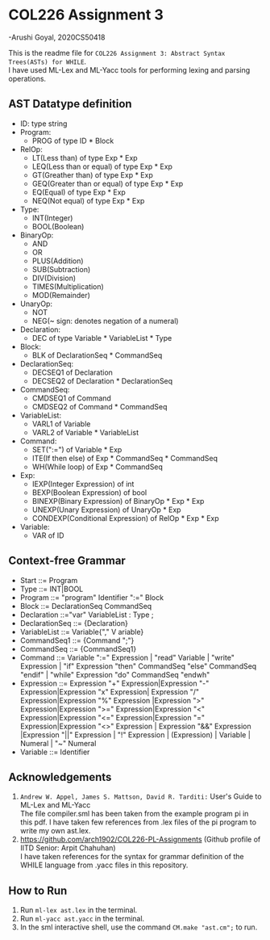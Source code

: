 # COL226 Assignment 3

-Arushi Goyal, 2020CS50418</br>

This is the readme file for ``` COL226 Assignment 3: Abstract Syntax Trees(ASTs) for WHILE ```.</br>
I have used ML-Lex and ML-Yacc tools for performing lexing and parsing operations.</br>

## AST Datatype definition

* ID: type string
* Program: 
  * PROG of type ID * Block
* RelOp:
  * LT(Less than) of type Exp * Exp
  * LEQ(Less than or equal) of type Exp * Exp
  * GT(Greather than) of type Exp * Exp
  * GEQ(Greater than or equal) of type Exp * Exp
  * EQ(Equal) of type Exp * Exp
  * NEQ(Not equal) of type Exp * Exp
* Type:
  * INT(Integer)
  * BOOL(Boolean)
* BinaryOp:
  * AND
  * OR
  * PLUS(Addition)
  * SUB(Subtraction)
  * DIV(Division)
  * TIMES(Multiplication)
  * MOD(Remainder)
* UnaryOp:
  * NOT
  * NEG(~ sign: denotes negation of a numeral)
* Declaration:
  * DEC of type Variable * VariableList * Type
* Block:
  * BLK of DeclarationSeq * CommandSeq
* DeclarationSeq:
  * DECSEQ1 of Declaration
  * DECSEQ2 of Declaration * DeclarationSeq
* CommandSeq:
  * CMDSEQ1 of Command
  * CMDSEQ2 of Command * CommandSeq
* VariableList:
  * VARL1 of Variable
  * VARL2 of Variable * VariableList
* Command:
  * SET(":=") of Variable * Exp
  * ITE(If then else) of Exp * CommandSeq * CommandSeq
  * WH(While loop) of Exp * CommandSeq
* Exp:
  * IEXP(Integer Expression) of int
  * BEXP(Boolean Expression) of bool
  * BINEXP(Binary Expression) of BinaryOp * Exp * Exp
  * UNEXP(Unary Expression) of UnaryOp * Exp
  * CONDEXP(Conditional Expression) of RelOp * Exp * Exp
* Variable: 
  * VAR of ID
 
 ## Context-free Grammar
 
 * Start ::= Program
 * Type ::= INT|BOOL
 * Program ::= "program" Identifier ":=" Block
 * Block ::= DeclarationSeq CommandSeq
 * Declaration ::="var" VariableList : Type ;
 * DeclarationSeq ::= {Declaration}
 * VariableList ::= Variable{"," V ariable} 
 * CommandSeq1 ::= {Command ";"}
 * CommandSeq ::= {CommandSeq1}
 * Command ::= Variable ":=" Expression | "read" Variable | "write" Expression | "if" Expression "then" CommandSeq "else" CommandSeq "endif" |
"while" Expression "do" CommandSeq "endwh"
 * Expression ::= Expression "+" Expression|Expression "-" Expression|Expression "x" Expression| Expression "/" Expression|Expression "%" Expression
 |Expression ">" Expression|Expression ">=" Expression|Expression "<" Expression|Expression "<=" Expression|Expression "=" Expression|Expression "<>" Expression
 | Expression "&&" Expression |Expression "||" Expression | "!" Expression | (Expression) | Variable | Numeral | "~" Numeral
* Variable ::= Identifier


 ## Acknowledgements
 
 1. ``` Andrew W. Appel, James S. Mattson, David R. Tarditi: ``` User's Guide to ML-Lex and ML-Yacc</br>
 The file compiler.sml has been taken from the example program pi in this pdf. I have taken few references from .lex files of the pi program to write my own ast.lex.
 2. https://github.com/arch1902/COL226-PL-Assignments (Github profile of IITD Senior: Arpit Chahuhan)</br>
 I have taken references for the syntax for grammar definition of the WHILE language from .yacc files in this repository.</br>
 
 ## How to Run
 
 1. Run ```ml-lex ast.lex``` in the terminal.
 2. Run ```ml-yacc ast.yacc``` in the terminal.
 3. In the sml interactive shell, use the command ```CM.make "ast.cm";``` to run.
 
 
 
 
 
  

